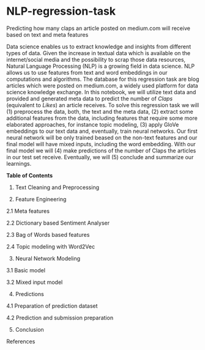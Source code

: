 # NLP-regression-task
Predicting how many claps an article posted on medium.com will receive based on text and meta features

Data science enables us to extract knowledge and insights from  different types of data. Given the increase in textual data which is available on the internet/social media and the possibility to scrap those data resources, Natural Language Processing (NLP) is a growing field in data science. NLP allows us to use features from text and word embeddings in our computations and algorithms.
The database for this regression task are blog articles which were posted on medium.com, a widely used platform for data science knowledge exchange. In this notebook, we will utilize text data and provided and generated meta data to predict the number of *Claps* (equivalent to *Likes*) an article receives. To solve this regression task we will (1) preprocess the data, both, the text and the meta data, (2) extract some additional features from the data, including features that require some more elaborated approaches, for instance topic modeling, (3) apply GloVe embeddings to our text data and, eventually, train neural networks. Our first neural network will be only trained beased on the non-text features and our final model will have mixed inputs, including the word embedding. With our final model we will (4) make predictions of the number of Claps the articles in our test set receive. Eventually, we will (5) conclude and summarize our learnings.


**Table of Contents**

1. Text Cleaning and Preprocessing

2. Feature Engineering

2.1 Meta features

2.2 Dictionary based Sentiment Analyser

2.3 Bag of Words based features

2.4 Topic modeling with Word2Vec

3. Neural Network Modeling

3.1 Basic model

3.2 Mixed input model

4. Predictions

4.1 Preparation of prediction dataset

4.2 Prediction and submission preparation

5. Conclusion

References
